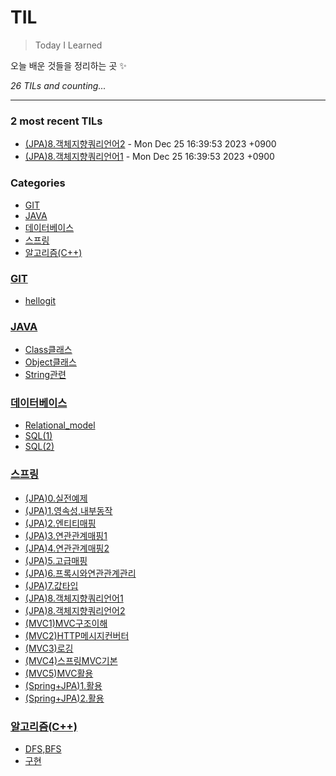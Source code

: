 # TIL
> Today I Learned

오늘 배운 것들을 정리하는 곳 ✨


_26 TILs and counting..._

---

### 2 most recent TILs

- [(JPA)8.객체지향쿼리언어2](스프링/(JPA)8.객체지향쿼리언어2.md) - Mon Dec 25 16:39:53 2023 +0900
- [(JPA)8.객체지향쿼리언어1](스프링/(JPA)8.객체지향쿼리언어1.md) - Mon Dec 25 16:39:53 2023 +0900

### Categories

- [GIT](#GIT)
- [JAVA](#JAVA)
- [데이터베이스](#데이터베이스)
- [스프링](#스프링)
- [알고리즘(C++)](#알고리즘(C++))

### [GIT](#GIT)
- [hellogit](GIT/hellogit.md)

### [JAVA](#JAVA)
- [Class클래스](JAVA/Class클래스.md)
- [Object클래스](JAVA/Object클래스.md)
- [String관련](JAVA/String관련.md)

### [데이터베이스](#데이터베이스)
- [Relational_model](데이터베이스/Relational_model.md)
- [SQL(1)](데이터베이스/SQL(1).md)
- [SQL(2)](데이터베이스/SQL(2).md)

### [스프링](#스프링)
- [(JPA)0.실전예제](스프링/(JPA)0.실전예제.md)
- [(JPA)1.영속성,내부동작](스프링/(JPA)1.영속성,내부동작.md)
- [(JPA)2.엔티티매핑](스프링/(JPA)2.엔티티매핑.md)
- [(JPA)3.연관관계매핑1](스프링/(JPA)3.연관관계매핑1.md)
- [(JPA)4.연관관계매핑2](스프링/(JPA)4.연관관계매핑2.md)
- [(JPA)5.고급매핑](스프링/(JPA)5.고급매핑.md)
- [(JPA)6.프록시와연관관계관리](스프링/(JPA)6.프록시와연관관계관리.md)
- [(JPA)7.값타입](스프링/(JPA)7.값타입.md)
- [(JPA)8.객체지향쿼리언어1](스프링/(JPA)8.객체지향쿼리언어1.md)
- [(JPA)8.객체지향쿼리언어2](스프링/(JPA)8.객체지향쿼리언어2.md)
- [(MVC1)MVC구조이해](스프링/(MVC1)MVC구조이해.md)
- [(MVC2)HTTP메시지컨버터](스프링/(MVC2)HTTP메시지컨버터.md)
- [(MVC3)로깅](스프링/(MVC3)로깅.md)
- [(MVC4)스프링MVC기본](스프링/(MVC4)스프링MVC기본.md)
- [(MVC5)MVC활용](스프링/(MVC5)MVC활용.md)
- [(Spring+JPA)1.활용](스프링/(Spring+JPA)1.활용.md)
- [(Spring+JPA)2.활용](스프링/(Spring+JPA)2.활용.md)

### [알고리즘(C++)](#알고리즘(C++))
- [DFS,BFS](알고리즘(C++)/DFS,BFS.md)
- [구현](알고리즘(C++)/구현.md)


